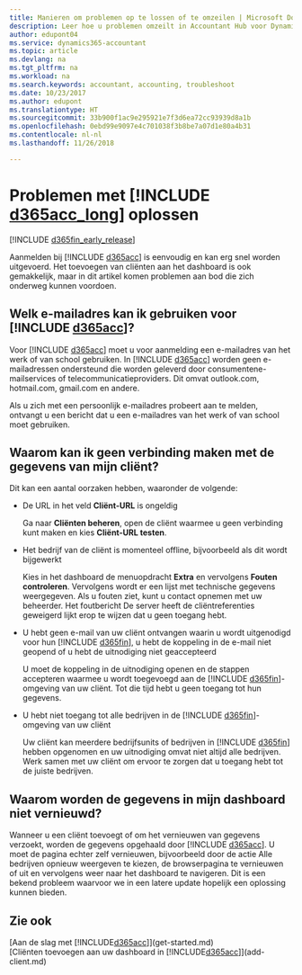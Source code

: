 ```yaml
---
title: Manieren om problemen op te lossen of te omzeilen | Microsoft Docs
description: Leer hoe u problemen omzeilt in Accountant Hub voor Dynamics 365.
author: edupont04
ms.service: dynamics365-accountant
ms.topic: article
ms.devlang: na
ms.tgt_pltfrm: na
ms.workload: na
ms.search.keywords: accountant, accounting, troubleshoot
ms.date: 10/23/2017
ms.author: edupont
ms.translationtype: HT
ms.sourcegitcommit: 33b900f1ac9e295921e7f3d6ea72cc93939d8a1b
ms.openlocfilehash: 0ebd99e9097e4c701038f3b8be7a07d1e80a4b31
ms.contentlocale: nl-nl
ms.lasthandoff: 11/26/2018

---
```

# <a name="troubleshooting-include-d365acclongincludesd365acclongmdmd"></a>Problemen met [!INCLUDE [d365acc_long](includes/d365acc_long_md.md)] oplossen
[!INCLUDE [d365fin_early_release](includes/d365fin_early_release.md.md)]

Aanmelden bij [!INCLUDE [d365acc](includes/d365acc_md.md)] is eenvoudig en kan erg snel worden uitgevoerd. Het toevoegen van cliënten aan het dashboard is ook gemakkelijk, maar in dit artikel komen problemen aan bod die zich onderweg kunnen voordoen.

## <a name="what-email-address-can-i-use-with-include-d365accincludesd365accmdmd"></a>Welk e-mailadres kan ik gebruiken voor [!INCLUDE [d365acc](includes/d365acc_md.md)]?
Voor [!INCLUDE [d365acc](includes/d365acc_md.md)] moet u voor aanmelding een e-mailadres van het werk of van school gebruiken. In [!INCLUDE [d365acc](includes/d365acc_md.md)] worden geen e-mailadressen ondersteund die worden geleverd door consumentene-mailservices of telecommunicatieproviders. Dit omvat outlook.com, hotmail.com, gmail.com en andere.  

Als u zich met een persoonlijk e-mailadres probeert aan te melden, ontvangt u een bericht dat u een e-mailadres van het werk of van school moet gebruiken.  

## <a name="why-cant-i-connect-to-my-clients-data"></a>Waarom kan ik geen verbinding maken met de gegevens van mijn cliënt?
Dit kan een aantal oorzaken hebben, waaronder de volgende:

- De URL in het veld **Cliënt-URL** is ongeldig  

  Ga naar **Cliënten beheren**, open de cliënt waarmee u geen verbinding kunt maken en kies **Cliënt-URL testen**.  
- Het bedrijf van de cliënt is momenteel offline, bijvoorbeeld als dit wordt bijgewerkt

  Kies in het dashboard de menuopdracht **Extra** en vervolgens **Fouten controleren**. Vervolgens wordt er een lijst met technische gegevens weergegeven. Als u fouten ziet, kunt u contact opnemen met uw beheerder. Het foutbericht De server heeft de cliëntreferenties geweigerd lijkt erop te wijzen dat u geen toegang hebt.  
- U hebt geen e-mail van uw cliënt ontvangen waarin u wordt uitgenodigd voor hun [!INCLUDE [d365fin](includes/d365fin_md.md)], u hebt de koppeling in de e-mail niet geopend of u hebt de uitnodiging niet geaccepteerd

  U moet de koppeling in de uitnodiging openen en de stappen accepteren waarmee u wordt toegevoegd aan de [!INCLUDE [d365fin](includes/d365fin_md.md)]-omgeving van uw cliënt. Tot die tijd hebt u geen toegang tot hun gegevens.  
- U hebt niet toegang tot alle bedrijven in de [!INCLUDE [d365fin](includes/d365fin_md.md)]-omgeving van uw cliënt

  Uw cliënt kan meerdere bedrijfsunits of bedrijven in [!INCLUDE [d365fin](includes/d365fin_md.md)] hebben opgenomen en uw uitnodiging omvat niet altijd alle bedrijven. Werk samen met uw cliënt om ervoor te zorgen dat u toegang hebt tot de juiste bedrijven.  

## <a name="why-doesnt-the-data-refresh-in-my-dashboard"></a>Waarom worden de gegevens in mijn dashboard niet vernieuwd?
Wanneer u een cliënt toevoegt of om het vernieuwen van gegevens verzoekt, worden de gegevens opgehaald door [!INCLUDE [d365acc](includes/d365acc_md.md)]. U moet de pagina echter zelf vernieuwen, bijvoorbeeld door de actie Alle bedrijven opnieuw weergeven te kiezen, de browserpagina te vernieuwen of uit en vervolgens weer naar het dashboard te navigeren. Dit is een bekend probleem waarvoor we in een latere update hopelijk een oplossing kunnen bieden.  

## <a name="see-also"></a>Zie ook
[Aan de slag met [!INCLUDE[d365acc](includes/d365acc_md.md)]](get-started.md)  
[Cliënten toevoegen aan uw dashboard in [!INCLUDE[d365acc](includes/d365acc_md.md)]](add-client.md)  

